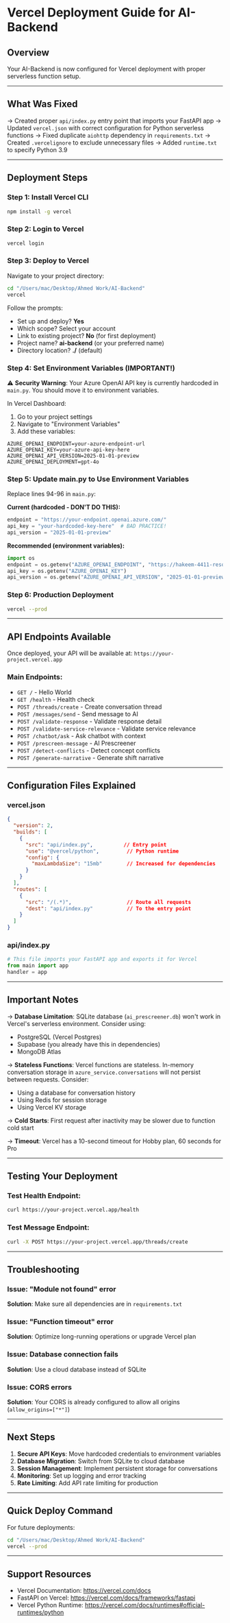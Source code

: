 # Vercel Deployment Guide for AI-Backend

## Overview
Your AI-Backend is now configured for Vercel deployment with proper serverless function setup.

---

## What Was Fixed

→ Created proper `api/index.py` entry point that imports your FastAPI app
→ Updated `vercel.json` with correct configuration for Python serverless functions
→ Fixed duplicate `aiohttp` dependency in `requirements.txt`
→ Created `.vercelignore` to exclude unnecessary files
→ Added `runtime.txt` to specify Python 3.9

---

## Deployment Steps

### Step 1: Install Vercel CLI
```bash
npm install -g vercel
```

### Step 2: Login to Vercel
```bash
vercel login
```

### Step 3: Deploy to Vercel
Navigate to your project directory:
```bash
cd "/Users/mac/Desktop/Ahmed Work/AI-Backend"
vercel
```

Follow the prompts:
- Set up and deploy? **Yes**
- Which scope? Select your account
- Link to existing project? **No** (for first deployment)
- Project name? **ai-backend** (or your preferred name)
- Directory location? **./** (default)

### Step 4: Set Environment Variables (IMPORTANT!)

⚠️ **Security Warning**: Your Azure OpenAI API key is currently hardcoded in `main.py`. You should move it to environment variables.

In Vercel Dashboard:
1. Go to your project settings
2. Navigate to "Environment Variables"
3. Add these variables:

```
AZURE_OPENAI_ENDPOINT=your-azure-endpoint-url
AZURE_OPENAI_KEY=your-azure-api-key-here
AZURE_OPENAI_API_VERSION=2025-01-01-preview
AZURE_OPENAI_DEPLOYMENT=gpt-4o
```

### Step 5: Update main.py to Use Environment Variables

Replace lines 94-96 in `main.py`:

**Current (hardcoded - DON'T DO THIS):**
```python
endpoint = "https://your-endpoint.openai.azure.com/"
api_key = "your-hardcoded-key-here"  # BAD PRACTICE!
api_version = "2025-01-01-preview"
```

**Recommended (environment variables):**
```python
import os
endpoint = os.getenv("AZURE_OPENAI_ENDPOINT", "https://hakeem-4411-resource.openai.azure.com/")
api_key = os.getenv("AZURE_OPENAI_KEY")
api_version = os.getenv("AZURE_OPENAI_API_VERSION", "2025-01-01-preview")
```

### Step 6: Production Deployment
```bash
vercel --prod
```

---

## API Endpoints Available

Once deployed, your API will be available at: `https://your-project.vercel.app`

### Main Endpoints:
- `GET /` - Hello World
- `GET /health` - Health check
- `POST /threads/create` - Create conversation thread
- `POST /messages/send` - Send message to AI
- `POST /validate-response` - Validate response detail
- `POST /validate-service-relevance` - Validate service relevance
- `POST /chatbot/ask` - Ask chatbot with context
- `POST /prescreen-message` - AI Prescreener
- `POST /detect-conflicts` - Detect concept conflicts
- `POST /generate-narrative` - Generate shift narrative

---

## Configuration Files Explained

### vercel.json
```json
{
  "version": 2,
  "builds": [
    {
      "src": "api/index.py",          // Entry point
      "use": "@vercel/python",         // Python runtime
      "config": {
        "maxLambdaSize": "15mb"        // Increased for dependencies
      }
    }
  ],
  "routes": [
    {
      "src": "/(.*)",                  // Route all requests
      "dest": "api/index.py"           // To the entry point
    }
  ]
}
```

### api/index.py
```python
# This file imports your FastAPI app and exports it for Vercel
from main import app
handler = app
```

---

## Important Notes

→ **Database Limitation**: SQLite database (`ai_prescreener.db`) won't work in Vercel's serverless environment. Consider using:
  - PostgreSQL (Vercel Postgres)
  - Supabase (you already have this in dependencies)
  - MongoDB Atlas

→ **Stateless Functions**: Vercel functions are stateless. In-memory conversation storage in `azure_service.conversations` will not persist between requests. Consider:
  - Using a database for conversation history
  - Using Redis for session storage
  - Using Vercel KV storage

→ **Cold Starts**: First request after inactivity may be slower due to function cold start

→ **Timeout**: Vercel has a 10-second timeout for Hobby plan, 60 seconds for Pro

---

## Testing Your Deployment

### Test Health Endpoint:
```bash
curl https://your-project.vercel.app/health
```

### Test Message Endpoint:
```bash
curl -X POST https://your-project.vercel.app/threads/create
```

---

## Troubleshooting

### Issue: "Module not found" error
**Solution**: Make sure all dependencies are in `requirements.txt`

### Issue: "Function timeout" error
**Solution**: Optimize long-running operations or upgrade Vercel plan

### Issue: Database connection fails
**Solution**: Use a cloud database instead of SQLite

### Issue: CORS errors
**Solution**: Your CORS is already configured to allow all origins (`allow_origins=["*"]`)

---

## Next Steps

1. **Secure API Keys**: Move hardcoded credentials to environment variables
2. **Database Migration**: Switch from SQLite to cloud database
3. **Session Management**: Implement persistent storage for conversations
4. **Monitoring**: Set up logging and error tracking
5. **Rate Limiting**: Add API rate limiting for production

---

## Quick Deploy Command

For future deployments:
```bash
cd "/Users/mac/Desktop/Ahmed Work/AI-Backend"
vercel --prod
```

---

## Support Resources

- Vercel Documentation: https://vercel.com/docs
- FastAPI on Vercel: https://vercel.com/docs/frameworks/fastapi
- Vercel Python Runtime: https://vercel.com/docs/runtimes#official-runtimes/python

